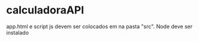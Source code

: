 ﻿# calculadoraAPI
app.html e script js devem ser colocados em na pasta "src".
Node deve ser instalado
